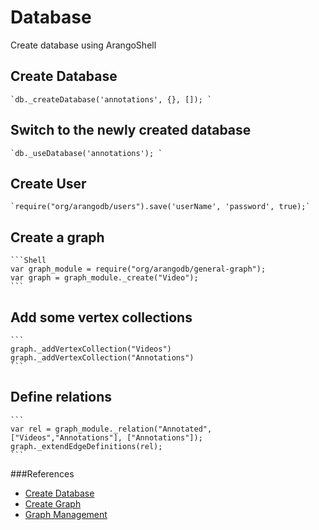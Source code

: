 # Database

Create database using ArangoShell

## Create Database 
	`db._createDatabase('annotations', {}, []); `

##	Switch to the newly created database
	`db._useDatabase('annotations'); `
## Create User
	`require("org/arangodb/users").save('userName', 'password', true);`
	
## Create a graph 
	```Shell
	var graph_module = require("org/arangodb/general-graph");
	var graph = graph_module._create("Video");
	```
	
## Add some vertex collections
	```
	graph._addVertexCollection("Videos")
	graph._addVertexCollection("Annotations")
	```

## Define relations
	```
	var rel = graph_module._relation("Annotated", ["Videos","Annotations"], ["Annotations"]);
	graph._extendEdgeDefinitions(rel);
	```

###References
* [Create Database](https://github.com/arangodb/arangodb/issues/990)
* [Create Graph](https://docs.arangodb.com/General-Graphs/README.html)
* [Graph Management](https://docs.arangodb.com/General-Graphs/Management.html)	
